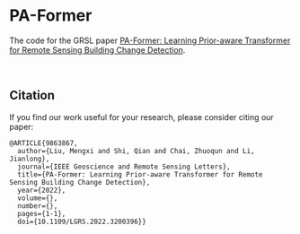 # PA-Former
The code for the GRSL paper [PA-Former: Learning Prior-aware Transformer for Remote Sensing Building Change Detection](https://ieeexplore.ieee.org/document/9863867).


<br>

## Citation
If you find our work useful for your research, please consider citing our paper:
```
@ARTICLE{9863867,
  author={Liu, Mengxi and Shi, Qian and Chai, Zhuoqun and Li, Jianlong},
  journal={IEEE Geoscience and Remote Sensing Letters}, 
  title={PA-Former: Learning Prior-aware Transformer for Remote Sensing Building Change Detection}, 
  year={2022},
  volume={},
  number={},
  pages={1-1},
  doi={10.1109/LGRS.2022.3200396}}
```
